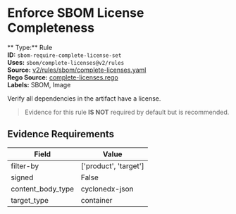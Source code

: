 # Enforce SBOM License Completeness  
** Type:** Rule  
**ID:** `sbom-require-complete-license-set`  
**Uses:** `sbom/complete-licenses@v2/rules`  
**Source:** [v2/rules/sbom/complete-licenses.yaml](https://github.com/scribe-public/sample-policies/v2/rules/sbom/complete-licenses.yaml)  
**Rego Source:** [complete-licenses.rego](https://github.com/scribe-public/sample-policies/v2/rules/sbom/complete-licenses.rego)  
**Labels:** SBOM, Image  

Verify all dependencies in the artifact have a license.

> Evidence for this rule **IS NOT** required by default but is recommended.


## Evidence Requirements  
| Field | Value |
|-------|-------|
| filter-by | ['product', 'target'] |
| signed | False |
| content_body_type | cyclonedx-json |
| target_type | container |

